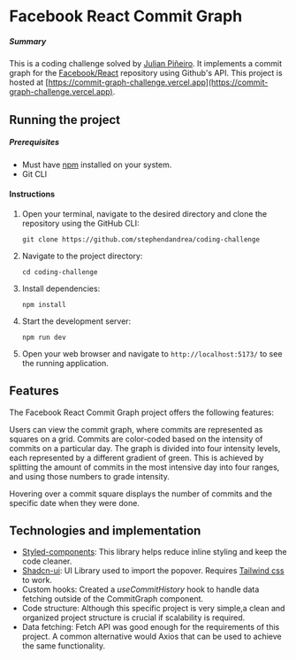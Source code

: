 # Facebook React Commit Graph

##### Summary

This is a coding challenge solved by [Julian Piñeiro](https://github.com/julian-pineiro). It implements a commit graph for the [Facebook/React](https://github.com/facebook/react) repository using Github's API.
This project is hosted at [https://commit-graph-challenge.vercel.app](https://commit-graph-challenge.vercel.app).

## Running the project

##### Prerequisites

- Must have [npm](https://docs.npmjs.com/downloading-and-installing-node-js-and-npm) installed on your system.
- Git CLI

#### Instructions

1. Open your terminal, navigate to the desired directory and clone the repository using the GitHub CLI:
   ```
   git clone https://github.com/stephendandrea/coding-challenge
   ```
2. Navigate to the project directory:
   ```
   cd coding-challenge
   ```
3. Install dependencies:
   ```
   npm install
   ```
4. Start the development server:
   ```
   npm run dev
   ```
5. Open your web browser and navigate to `http://localhost:5173/` to see the running application.

## Features

The Facebook React Commit Graph project offers the following features:

Users can view the commit graph, where commits are represented as squares on a grid.
Commits are color-coded based on the intensity of commits on a particular day. The graph is divided into four intensity levels, each represented by a different gradient of green. This is achieved by splitting the amount of commits in the most intensive day into four ranges, and using those numbers to grade intensity.

Hovering over a commit square displays the number of commits and the specific date when they were done.

## Technologies and implementation

- [Styled-components](https://styled-components.com): This library helps reduce inline styling and keep the code cleaner.
- [Shadcn-ui](https://ui.shadcn.com): UI Library used to import the popover. Requires [Tailwind css](https://tailwindcss.com) to work.
- Custom hooks: Created a _useCommitHistory_ hook to handle data fetching outside of the CommitGraph component.
- Code structure: Although this specific project is very simple,a clean and organized project structure is crucial if scalability is required.
- Data fetching: Fetch API was good enough for the requirements of this project. A common alternative would Axios that can be used to achieve the same functionality.
